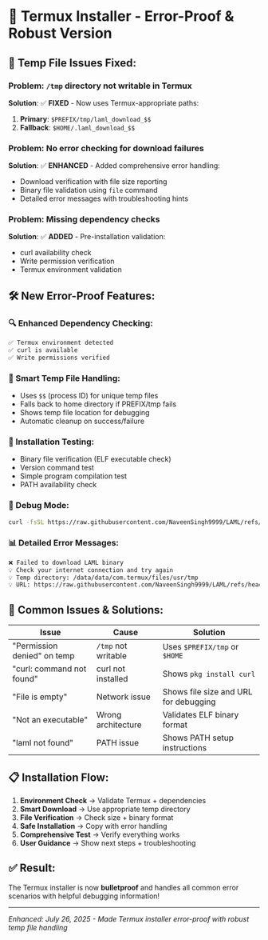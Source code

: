 # 🔧 Termux Installer - Error-Proof & Robust Version

## 🚨 **Temp File Issues Fixed:**

### **Problem**: `/tmp` directory not writable in Termux
**Solution**: ✅ **FIXED** - Now uses Termux-appropriate paths:
1. **Primary**: `$PREFIX/tmp/laml_download_$$` 
2. **Fallback**: `$HOME/.laml_download_$$`

### **Problem**: No error checking for download failures
**Solution**: ✅ **ENHANCED** - Added comprehensive error handling:
- Download verification with file size reporting
- Binary file validation using `file` command
- Detailed error messages with troubleshooting hints

### **Problem**: Missing dependency checks
**Solution**: ✅ **ADDED** - Pre-installation validation:
- curl availability check
- Write permission verification
- Termux environment validation

## 🛠️ **New Error-Proof Features:**

### **🔍 Enhanced Dependency Checking:**
```bash
✅ Termux environment detected
✅ curl is available  
✅ Write permissions verified
```

### **📁 Smart Temp File Handling:**
- Uses `$$` (process ID) for unique temp files
- Falls back to home directory if PREFIX/tmp fails
- Shows temp file location for debugging
- Automatic cleanup on success/failure

### **🧪 Installation Testing:**
- Binary file verification (ELF executable check)
- Version command test
- Simple program compilation test
- PATH availability check

### **🐛 Debug Mode:**
```bash
curl -fsSL https://raw.githubusercontent.com/NaveenSingh9999/LAML/refs/heads/main/installers/termux/install.sh | bash -s -- --debug
```

### **📊 Detailed Error Messages:**
```bash
❌ Failed to download LAML binary
💡 Check your internet connection and try again
💡 Temp directory: /data/data/com.termux/files/usr/tmp
💡 URL: https://raw.githubusercontent.com/NaveenSingh9999/LAML/refs/heads/main/laml-termux
```

## 🎯 **Common Issues & Solutions:**

| Issue | Cause | Solution |
|-------|-------|----------|
| "Permission denied" on temp | `/tmp` not writable | Uses `$PREFIX/tmp` or `$HOME` |
| "curl: command not found" | curl not installed | Shows `pkg install curl` |
| "File is empty" | Network issue | Shows file size and URL for debugging |
| "Not an executable" | Wrong architecture | Validates ELF binary format |
| "laml not found" | PATH issue | Shows PATH setup instructions |

## 📋 **Installation Flow:**
1. **Environment Check** → Validate Termux + dependencies
2. **Smart Download** → Use appropriate temp directory
3. **File Verification** → Check size + binary format  
4. **Safe Installation** → Copy with error handling
5. **Comprehensive Test** → Verify everything works
6. **User Guidance** → Show next steps + troubleshooting

## ✅ **Result**: 
The Termux installer is now **bulletproof** and handles all common error scenarios with helpful debugging information!

---
*Enhanced: July 26, 2025 - Made Termux installer error-proof with robust temp file handling*
